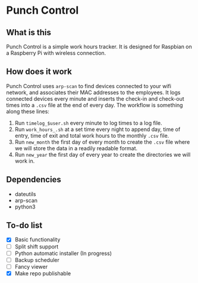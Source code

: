 # Punch Control

## What is this

Punch Control is a simple work hours tracker. It is designed for Raspbian on a Raspberry Pi with wireless connection.

## How does it work

Punch Control uses `arp-scan` to find devices connected to your wifi network, and associates their MAC addresses to the employees. It logs connected devices every minute and inserts the check-in and check-out times into a `.csv` file at the end of every day. The workflow is something along these lines:

1. Run `timelog_$user.sh` every minute to log times to a log file.
2. Run `work_hours_.sh` at a set time every night to append day, time of entry, time of exit and total work hours to the monthly `.csv` file.
3. Run `new_month` the first day of every month to create the `.csv` file where we will store the data in a readily readable format.
4. Run `new_year` the first day of every year to create the directories we will work in.

## Dependencies

* dateutils
* arp-scan
* python3
	
## To-do list

- [x] Basic functionality
- [ ] Split shift support
- [ ] Python automatic installer (In progress)
- [ ] Backup scheduler
- [ ] Fancy viewer
- [x] Make repo publishable 
